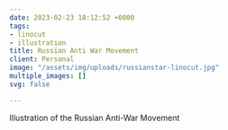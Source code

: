 ```yaml
---
date: 2023-02-23 18:12:52 +0000
tags:
- linocut
- illustration
title: Russian Anti War Movement
client: Personal
image: "/assets/img/uploads/russianstar-linocut.jpg"
multiple_images: []
svg: false

---
```

Illustration of the Russian Anti-War Movement